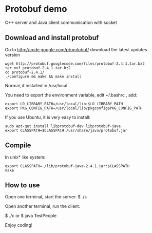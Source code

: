 
Protobuf demo
======================

C++ server and Java client commumication with socket

Download and install protobuf
-------------

Go to http://code.google.com/p/protobuf/ download the latest updates version

    wget http://protobuf.googlecode.com/files/protobuf-2.4.1.tar.bz2
    tar xvf protobuf-2.4.1.tar.bz2
    cd protobuf-2.4.1/
    ./configure && make && make install

Normal, it installed in /usr/local

You need to export the environment variable, edit ~/.bashrc , add:

    export LD_LIBRARY_PATH=/usr/local/lib:$LD_LIBRARY_PATH
    export PKG_CONFIG_PATH=/usr/local/lib/pkgconfig$PKG_CONFIG_PATH


If you use Ubuntu, it is very easy to install:

    sudo apt-get install libprotobuf-dev libprotobuf-java
    export CLASSPATH=$CLASSPACH:/usr/share/java/protobuf.jar

Compile
-------------

In unix* like system:

    export CLASSPATH=./lib/protobuf-java-2.4.1.jar:$CLASSPATH
    make

How to use
-------------

Open one terminal, start the server:
$ ./s

Open another terminal, run the client:

$ ./c
or
$ java TestPeople


Enjoy coding!

